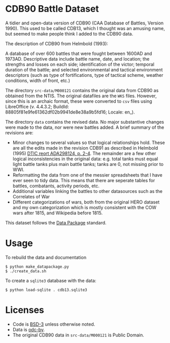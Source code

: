 # CDB90 Battle Dataset

A tidier and open-data version of CDB90 (CAA Database of Battles, Version 1990).
This used to be called CDB13, which I thought was an amusing name, but seemed to make people think I added to the CDB90 data.

The description of CDB90 from Helmbold (1993):

  A database of over 600 battles that were fought between 1600AD and
  1973AD. Descriptive data include battle name, date, and location;
  the strengths and losses on each side; identification of the victor;
  temporal duration of the battle; and selected environmental and
  tactical environment descriptors (such as type of fortifications,
  type of tactical scheme, weather conditions, width of front, etc.)

The directory `src-data/M000121` contains the original data from CDB90 as obtained from the NTIS.
The original datafiles are the `WKS` files.
However, since this is an archaic format, these were converted to `csv` files using LibreOffice (v. 4.4.3.2; BuildId: 88805f81e9fe61362df02b9941de8e38a9b5fd16; Locale: en_).

The directory `data` contains the revised data.
No major substantive changes were made to the data, nor were new battles added.
A brief summary of the revisions are:

- Minor changes to several values so that logical relationships hold. These are all the edits made in the revision CDB91 as described in Helmbold (1995) [DTIC reort ADA298124, p. 2-4](http://oai.dtic.mil/oai/oai?verb=getRecord&metadataPrefix=html&identifier=ADA298124). The remainder are a few other logical inconsistencies in the original data: e.g. total tanks must equal light battle tanks plus main battle tanks; tanks are 0, not missing prior to WWI.
- Reformatting the data from one of the messier spreadsheets that I have ever seen to tidy data. This means that there are seperate tables for battles, combatants, activity periods, etc.
- Additional variables linking the battles to other datasources such as the Correlates of War
- Different categorizations of wars, both from the original HERO dataset and my own categorization which is mostly consistent with the COW wars after 1815, and Wikipedia before 1815.

This dataset follows the [Data Package](http://www.dataprotocols.org/en/latest/data-packages.html) standard.

# Usage

To rebuild the data and documentation
```
$ python make_datapackage.py
$ ./create_data.sh
```

To create a ``sqlite3`` database with the data:
```
$ python load-sqlite . cdb13.sqlite3
```

# Licenses

- Code is [BSD-3](http://opensource.org/licenses/BSD-3-Clause) unless otherwise noted.
- Data is [odc-by](http://opendatacommons.org/licenses/by/).
- The original CDB90 data in `src-data/M000121` is Public Domain.

